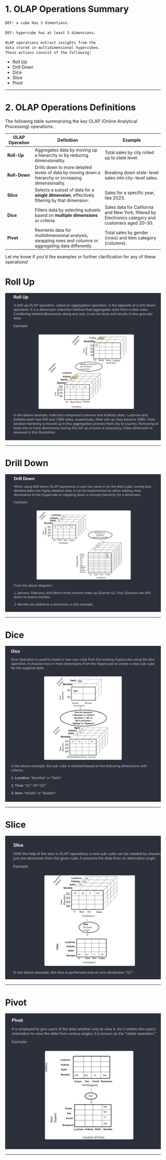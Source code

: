 # 1. OLAP Operations Summary

	
	DEF: a cube has 3 dimentions.
	
	DEF: hypercube has at least 3 dimensions.
	
	OLAP operations extract insights from the 
	data stored in multidimensional hypercubes. 
	These actions consist of the following:


* Roll Up
* Drill Down
* Dice
* Slice
* Pivot

----------

# 2. OLAP Operations Definitions

The following table summarizing the key OLAP 
(Online Analytical Processing) operations:


| **OLAP Operation** | **Definition**                                                                                                           | **Example**                                                                                         |
|---------------------|-----------------------------------------------------------------------------------------------------------------------|-----------------------------------------------------------------------------------------------------|
| **Roll-Up**         | Aggregates data by moving up a hierarchy or by reducing dimensionality.                                                | Total sales by city rolled up to state level.                                                      |
| **Roll-Down**       | Drills down to more detailed levels of data by moving down a hierarchy or increasing dimensionality.                   | Breaking down state-level sales into city-level sales.                                              |
| **Slice**           | Selects a subset of data for a **single dimension**, effectively filtering by that dimension.                              | Sales for a specific year, like 2025.                                                              |
| **Dice**            | Filters data by selecting subsets based on **multiple dimensions** or criteria.                                            | Sales data for California and New York, filtered by Electronics category and customers aged 20–30. |
| **Pivot**           | Reorients data for multidimensional analysis, swapping rows and columns or aggregating data differently.               | Total sales by gender (rows) and item category (columns).                                           |

Let me know if you'd like examples or further clarification for any of these operations!

# Roll Up
![](../images/olap_operation_example_Roll_Up.png)

----------

# Drill Down
![](../images/olap_operation_example_Drill_Down.png)

----------

# Dice
![](../images/olap_operation_example_Dice.png)

----------

# Slice
![](../images/olap_operation_example_Slice.png)

----------

# Pivot
![](../images/olap_operation_example_Pivot.png)

----------